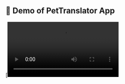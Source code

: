 ## 🎥 Demo of PetTranslator App
[![Watch the demo](https://github.com/daIuvenis/PetTranslator/blob/main/PetTranslator/Resources/Fonts/%D0%97%D0%B0%D0%BF%D0%B8%D1%81%20%D0%B5%D0%BA%D1%80%D0%B0%D0%BD%D0%B0%202025-02-17%20%D0%BE%2011.34.32.mov)
